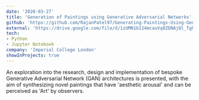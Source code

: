 ```yaml
---
date: '2020-03-27'
title: 'Generation of Paintings using Generative Adversarial Networks'
github: 'https://github.com/RajanPatel97/Generating-Paintings-Using-Generative-Adversarial-Networks'
external: 'https://drive.google.com/file/d/1zUMN1bI24mcauVq8ZDNAjQl_Tghn9tkw/view?usp=sharing'
tech:
- Python
- Jupyter Notebook
company: 'Imperial College London'
showInProjects: true
---
```


An exploration into the research, design and implementation of bespoke Generative Adversarial Network (GAN) architectures is presented, with the aim of synthesizing novel paintings that have 'aesthetic arousal' and can be perceived as 'Art' by observers.